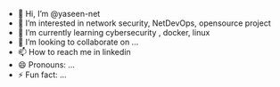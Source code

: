- 👋 Hi, I’m @yaseen-net
- 👀 I’m interested in network security, NetDevOps, opensource project
- 🌱 I’m currently learning cybersecurity , docker, linux
- 💞️ I’m looking to collaborate on ...
- 📫 How to reach me in linkedin
- 😄 Pronouns: ...
- ⚡ Fun fact: ...

<!---
yaseen-net/yaseen-net is a ✨ special ✨ repository because its `README.md` (this file) appears on your GitHub profile.
You can click the Preview link to take a look at your changes.
--->
